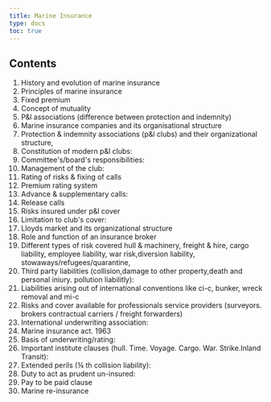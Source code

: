 ```yaml
---
title: Marine Insurance
type: docs
toc: true
---
```

## Contents

   1.  History and evolution of marine insurance
   2.  Principles of marine insurance
   3.  Fixed premium
   4.  Concept of mutuality
   5.  P&l associations (difference between protection and indemnity)
   6.  Marine insurance companies and its organisational structure
   7.  Protection & indemnity associations (p&l clubs) and their organizational structure, 
   8.  Constitution of modern p&l clubs: 
   9.  Committee's/board's responsibilities: 
   10.  Management of the club:
   11.  Rating of risks & fixing of calls
   12.  Premium rating system
   13.  Advance & supplementary calls: 
   14.  Release calls
   15.  Risks insured under p&l cover
   16.  Limitation to club's cover: 
   17.  Lloyds market and its organizational structure
   18.  Role and function of an insurance broker
   19.  Different types of risk covered hull & machinery, freight & hire, cargo liability, employee liability, war risk,diversion liability, stowaways/refugees/quarantine, 
   20. Third party liabilities (collision,damage to other property,death and personal iniury. pollution liabilitly): 
   21. Liabilities arising  out of international conventions like ci-c, bunker, wreck removal and mi-c
   22. Risks and cover available for professionals service providers 
(surveyors. brokers contractual carriers / freight forwarders)
   23. International underwriting association: 
   24. Marine insurance act. 1963
   25. Basis of underwriting/rating: 
   26. Important institute clauses (hull. Time. Voyage. Cargo. War. Strike.Inland Transit):
   27. Extended perils (¾ th collision liability): 
   28. Duty to act as prudent un-insured:
   29. Pay to be paid clause
   30. Marine re-insurance
